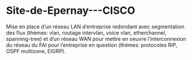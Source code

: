 ﻿# Site-de-Epernay---CISCO
Mise en place d’un réseau LAN d’entreprise redondant avec segmentation des flux
(thèmes: vlan, routage intervlan, voice vlan, etherchannel, spanning-tree) et d’un
réseau WAN pour mettre en oeuvre l’interconnexion du réseau du FAI pour
l’entreprise en question (thèmes: protocoles RIP, OSPF multizone, EIGRP).
